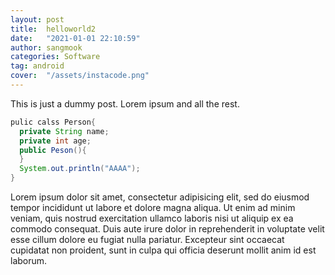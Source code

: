 ```yaml
---
layout: post
title:  helloworld2
date:   "2021-01-01 22:10:59"
author: sangmook
categories: Software
tag: android
cover:  "/assets/instacode.png"
---
```


This is just a dummy post. Lorem ipsum and all the rest.

```Java
pulic calss Person{
  private String name;
  private int age;
  public Peson(){
  }
  System.out.println("AAAA");
}
```


Lorem ipsum dolor sit amet, consectetur adipisicing elit, sed do eiusmod
tempor incididunt ut labore et dolore magna aliqua. Ut enim ad minim veniam,
quis nostrud exercitation ullamco laboris nisi ut aliquip ex ea commodo
consequat. Duis aute irure dolor in reprehenderit in voluptate velit esse
cillum dolore eu fugiat nulla pariatur. Excepteur sint occaecat cupidatat non
proident, sunt in culpa qui officia deserunt mollit anim id est laborum.
